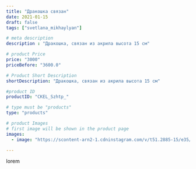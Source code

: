 ```yaml
---
title: "Дракошка связан"
date: 2021-01-15
draft: false
tags: ["svetlana_mikhaylyan"]

# meta description
description : "Дракошка, связан из акрила высота 15 см"

# product Price
price: "3000"
priceBefore: "3600.0"

# Product Short Description
shortDescription: "Дракошка, связан из акрила высота 15 см"

#product ID
productID: "CKEL_Szhtp_"

# type must be "products"
type: "products"

# product Images
# first image will be shown in the product page
images:
  - image: "https://scontent-arn2-1.cdninstagram.com/v/t51.2885-15/e35/139030997_435796497459649_7588976450697654038_n.jpg?se=7&tp=1&_nc_ht=scontent-arn2-1.cdninstagram.com&_nc_cat=101&_nc_ohc=Sb7m58tNdT4AX8xeyVJ&ccb=7-4&oh=396f5ae8291dd5d34e7af96c657d016c&oe=6082267D&_nc_sid=86f79a&ig_cache_key=MjQ4NzE2NTYyMjI0NTg0MTUzNQ%3D%3D.2-ccb7-4"

---
```

lorem
